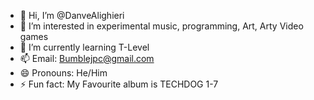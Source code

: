 - 👋 Hi, I’m @DanveAlighieri
- 👀 I’m interested in experimental music, programming, Art, Arty Video games
- 🌱 I’m currently learning T-Level
- 📫 Email: Bumblejpc@gmail.com
- 😄 Pronouns: He/Him
- ⚡ Fun fact: My Favourite album is TECHDOG 1-7

<!---
DanveAlighieri/DanveAlighieri is a ✨ special ✨ repository because its `README.md` (this file) appears on your GitHub profile.
You can click the Preview link to take a look at your changes.
--->
